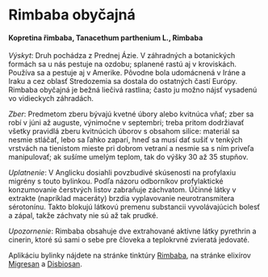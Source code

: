 Rimbaba obyčajná 
=================

#### Kopretina řimbaba, Tanacethum parthenium L., Rimbaba

*Výskyt*: Druh pochádza z Prednej Ázie. V záhradných a botanických formách sa u
nás pestuje na ozdobu; splanené rastú aj v kroviskách. Používa sa a pestuje aj v
Amerike. Pôvodne bola udomácnená v Iráne a Iraku a cez oblasť Stredozemia sa
dostala do ostatných častí Európy. Rimbaba obyčajná je bežná liečivá rastlina;
často ju možno nájsť vysadenú vo vidieckych záhradách.

*Zber*: Predmetom zberu bývajú kvetné úbory alebo kvitnúca vňať; zber sa robí v
júni až auguste, výnimočne v septembri; treba pritom dodržiavať všetky pravidlá
zberu kvitnúcich úborov s obsahom silice: materiál sa nesmie stláčať, lebo sa
ľahko zaparí, hneď sa musí dať sušiť v tenkých vrstvách na tienistom mieste pri
dobrom vetraní a nesmie sa s ním priveľa manipulovať; ak sušíme umelým teplom,
tak do výšky 30 až 35 stupňov.

*Uplatnenie*: V Anglicku dosiahli povzbudivé skúsenosti na profylaxiu migrény s
touto bylinkou. Podľa názoru odborníkov profylaktické konzumovanie čerstvých
listov zabraňuje záchvatom. Účinné látky v extrakte (napríklad maceráty) brzdia
vyplavovanie neurotransmitera sérotonínu. Takto blokujú látkovú premenu
substancii vyvolávajúcich bolesť a zápal, takže záchvaty nie sú až tak prudké.

*Upozornenie*: Rimbaba obsahuje dve extrahované aktívne látky pyrethrin a
cinerin, ktoré sú sami o sebe pre človeka a teplokrvné zvieratá jedovaté.

Aplikáciu bylinky nájdete na stránke tinktúry
[Rimbaba](/tinktury-jednobylinkove/rimbaba), na stránke elixírov
[Migresan](/elixiry/migresan-elixir) a [Disbiosan](/elixiry/disbiosan-elixir).

